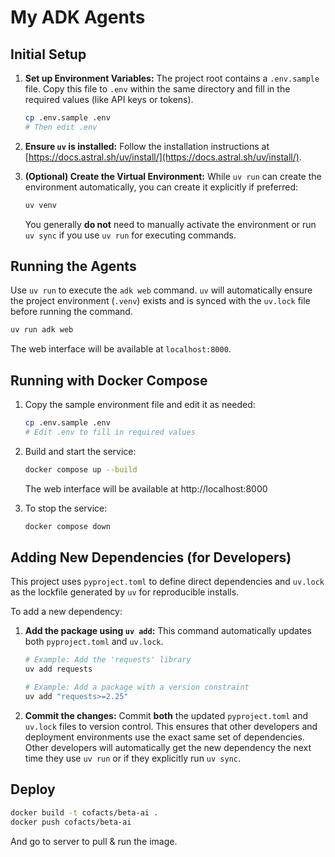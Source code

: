 # My ADK Agents

## Initial Setup

1.  **Set up Environment Variables:**
    The project root contains a `.env.sample` file. Copy this file to `.env` within the same directory and fill in the required values (like API keys or tokens).
    ```bash
    cp .env.sample .env
    # Then edit .env
    ```

2.  **Ensure `uv` is installed:**
    Follow the installation instructions at [https://docs.astral.sh/uv/install/](https://docs.astral.sh/uv/install/).

3.  **(Optional) Create the Virtual Environment:**
    While `uv run` can create the environment automatically, you can create it explicitly if preferred:
    ```bash
    uv venv
    ```
    You generally **do not** need to manually activate the environment or run `uv sync` if you use `uv run` for executing commands.

## Running the Agents

Use `uv run` to execute the `adk web` command. `uv` will automatically ensure the project environment (`.venv`) exists and is synced with the `uv.lock` file before running the command.

```bash
uv run adk web
```
The web interface will be available at `localhost:8000`.

## Running with Docker Compose

1. Copy the sample environment file and edit it as needed:
   ```bash
   cp .env.sample .env
   # Edit .env to fill in required values
   ```

2. Build and start the service:
   ```bash
   docker compose up --build
   ```
   The web interface will be available at http://localhost:8000

3. To stop the service:
   ```bash
   docker compose down
   ```

## Adding New Dependencies (for Developers)

This project uses `pyproject.toml` to define direct dependencies and `uv.lock` as the lockfile generated by `uv` for reproducible installs.

To add a new dependency:

1.  **Add the package using `uv add`:**
    This command automatically updates both `pyproject.toml` and `uv.lock`.
    ```bash
    # Example: Add the 'requests' library
    uv add requests

    # Example: Add a package with a version constraint
    uv add "requests>=2.25"
    ```

2.  **Commit the changes:**
    Commit **both** the updated `pyproject.toml` and `uv.lock` files to version control. This ensures that other developers and deployment environments use the exact same set of dependencies. Other developers will automatically get the new dependency the next time they use `uv run` or if they explicitly run `uv sync`.

## Deploy

```bash
docker build -t cofacts/beta-ai .
docker push cofacts/beta-ai
```

And go to server to pull & run the image.
